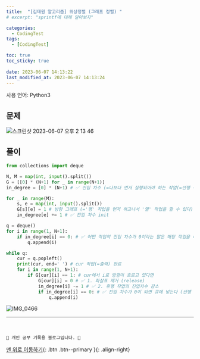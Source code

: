 ```yaml
---
title:  "[김태원 알고리즘] 위상정렬 (그래프 정렬) "
# excerpt: "sprintf에 대해 알아보자"

categories:
  - CodingTest
tags:
  - [CodingTest]

toc: true
toc_sticky: true
 
date: 2023-06-07 14:13:22
last_modified_at: 2023-06-07 14:13:24
---
```


사용 언어: Python3

## 문제
![스크린샷 2023-06-07 오후 2 13 46](https://github.com/minju412/jenkins-test/assets/59405576/e82c3996-a6e2-4cb5-9ca3-745c71273e6a)

## 풀이
```py
from collections import deque

N, M = map(int, input().split())
G = [[0] * (N+1) for _ in range(N+1)]
in_degree = [0] * (N+1) # ✅ 진입 차수 (=나보다 먼저 실행되어야 하는 작업(=선행 작업)의 수)

for _ in range(M):
    s, e = map(int, input().split())
    G[s][e] = 1 # 방향 그래프 (='행' 작업을 먼저 하고나서 '열' 작업을 할 수 있다)
    in_degree[e] += 1 # ✅ 진입 차수 init

q = deque()
for i in range(1, N+1):
    if in_degree[i] == 0: # ✅ 어떤 작업의 진입 차수가 0이라는 말은 해당 작업을 바로 해도 된다 (선행 작업이 없음)
        q.append(i)

while q:
    cur = q.popleft()
    print(cur, end=' ') # cur 작업(=출력) 완료
    for i in range(1, N+1):
        if G[cur][i] == 1: # cur에서 i로 방향이 흐르고 있다면
            G[cur][i] = 0 # ✅ 1. 화살표 제거 (release)
            in_degree[i] -= 1 # ✅ 2. 후행 작업의 진입차수 감소
            if in_degree[i] == 0: # ✅ 진입 차수가 0이 되면 큐에 넣는다 (선행 작업이 없기 때문에 바로 실행할 수 있음)
                q.append(i)
```

![IMG_0466](https://github.com/minju412/jenkins-test/assets/59405576/afdf4a12-727d-4fae-ac64-3ddd754af937)









***
<br>


    💛 개인 공부 기록용 블로그입니다. 👻

[맨 위로 이동하기](#){: .btn .btn--primary }{: .align-right}